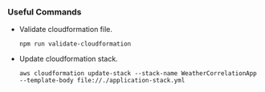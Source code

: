 ### Useful Commands
* Validate cloudformation file.
    ```
    npm run validate-cloudformation
    ```
* Update cloudformation stack.
    ```
    aws cloudformation update-stack --stack-name WeatherCorrelationApp --template-body file://./application-stack.yml
    ```
